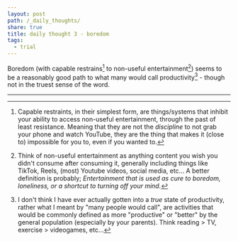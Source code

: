 ```yaml
---
layout: post
path: /_daily_thoughts/
share: true
title: daily thought 3 - boredom
tags:
  - trial
---
```


Boredom (with capable restrains[^1] to non-useful entertainment[^2]) seems to be a reasonably good path to what many would call productivity[^3] - though not in the truest sense of the word. 


---


[^1]: Capable restraints, in their simplest form, are things/systems that inhibit your ability to access non-useful entertainment, through the past of least resistance. Meaning that they are not the *discipline* to not grab your phone and watch YouTube, they are the thing that makes it (close to) impossible for you to, even if you wanted to. 

[^2]: Think of non-useful entertainment as anything content you wish you didn't consume after consuming it, generally including things like TikTok, Reels, (most) Youtube videos, social media, etc... A better definition is probably; *Entertainment that is used as cure to boredom, loneliness, or a shortcut to turning off your mind.*

[^3]: I don't think I have ever actually gotten into a *true* state of productivity, rather what I meant by "many people would call", are activities that would be commonly defined as more "productive" or "better" by the general population (especially by your parents). Think reading > TV, exercise > videogames, etc...